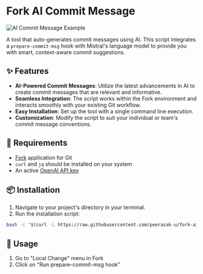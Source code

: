 # Fork AI Commit Message

![AI Commit Message Example](images/Screenshot.png)

A tool that auto-generates commit messages using AI. This script integrates a `prepare-commit-msg` hook with Mistral's language model to provide you with smart, context-aware commit suggestions.

## ✨ Features

- **AI-Powered Commit Messages**: Utilize the latest advancements in AI to create commit messages that are relevant and informative.
- **Seamless Integration**: The script works within the Fork environment and interacts smoothly with your existing Git workflow.
- **Easy Installation**: Set up the tool with a single command line execution.
- **Customization**: Modify the script to suit your individual or team's commit message conventions.

## 📄 Requirements

- [Fork](https://git-fork.com) application for Git
- `curl` and `jq` should be installed on your system
- An active [OpenAI API key](https://platform.openai.com/account/api-keys)

## 📦 Installation

1. Navigate to your project's directory in your terminal.
2. Run the installation script:

```bash
bash -c "$(curl -L https://raw.githubusercontent.com/peerasak-u/fork-ai-commit-msg/main/install.sh)"
```

## 🚀 Usage

1. Go to "Local Change" menu in Fork
2. Click on "Run prepare-commit-msg hook"
